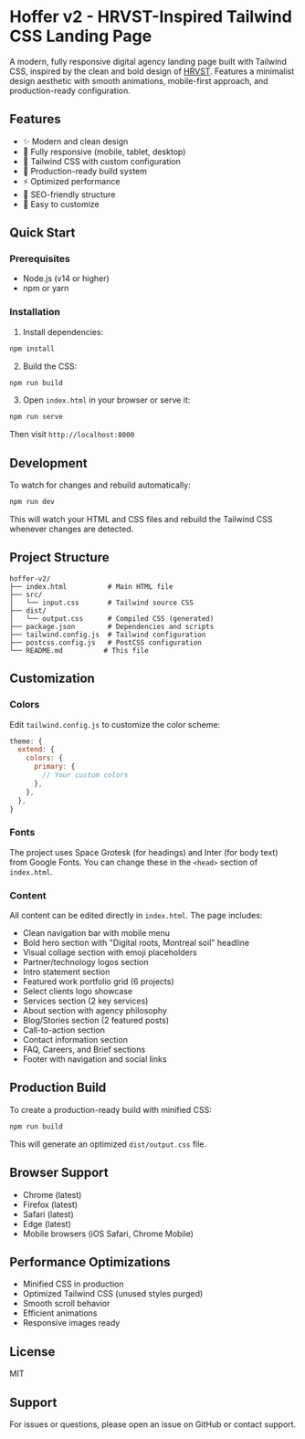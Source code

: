 # Hoffer v2 - HRVST-Inspired Tailwind CSS Landing Page

A modern, fully responsive digital agency landing page built with Tailwind CSS, inspired by the clean and bold design of [HRVST](https://gohrvst.com/). Features a minimalist design aesthetic with smooth animations, mobile-first approach, and production-ready configuration.

## Features

- ✨ Modern and clean design
- 📱 Fully responsive (mobile, tablet, desktop)
- 🎨 Tailwind CSS with custom configuration
- 🚀 Production-ready build system
- ⚡ Optimized performance
- 🎯 SEO-friendly structure
- 🔧 Easy to customize

## Quick Start

### Prerequisites

- Node.js (v14 or higher)
- npm or yarn

### Installation

1. Install dependencies:
```bash
npm install
```

2. Build the CSS:
```bash
npm run build
```

3. Open `index.html` in your browser or serve it:
```bash
npm run serve
```

Then visit `http://localhost:8000`

## Development

To watch for changes and rebuild automatically:

```bash
npm run dev
```

This will watch your HTML and CSS files and rebuild the Tailwind CSS whenever changes are detected.

## Project Structure

```
hoffer-v2/
├── index.html          # Main HTML file
├── src/
│   └── input.css       # Tailwind source CSS
├── dist/
│   └── output.css      # Compiled CSS (generated)
├── package.json        # Dependencies and scripts
├── tailwind.config.js  # Tailwind configuration
├── postcss.config.js   # PostCSS configuration
└── README.md          # This file
```

## Customization

### Colors

Edit `tailwind.config.js` to customize the color scheme:

```javascript
theme: {
  extend: {
    colors: {
      primary: {
        // Your custom colors
      },
    },
  },
}
```

### Fonts

The project uses Space Grotesk (for headings) and Inter (for body text) from Google Fonts. You can change these in the `<head>` section of `index.html`.

### Content

All content can be edited directly in `index.html`. The page includes:

- Clean navigation bar with mobile menu
- Bold hero section with "Digital roots, Montreal soil" headline
- Visual collage section with emoji placeholders
- Partner/technology logos section
- Intro statement section
- Featured work portfolio grid (6 projects)
- Select clients logo showcase
- Services section (2 key services)
- About section with agency philosophy
- Blog/Stories section (2 featured posts)
- Call-to-action section
- Contact information section
- FAQ, Careers, and Brief sections
- Footer with navigation and social links

## Production Build

To create a production-ready build with minified CSS:

```bash
npm run build
```

This will generate an optimized `dist/output.css` file.

## Browser Support

- Chrome (latest)
- Firefox (latest)
- Safari (latest)
- Edge (latest)
- Mobile browsers (iOS Safari, Chrome Mobile)

## Performance Optimizations

- Minified CSS in production
- Optimized Tailwind CSS (unused styles purged)
- Smooth scroll behavior
- Efficient animations
- Responsive images ready

## License

MIT

## Support

For issues or questions, please open an issue on GitHub or contact support.

